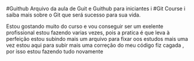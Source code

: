 
#Guithub
Arquivo da aula de Guit e Guithub para iniciantes
i
#Git Course
i
saiba mais sobre o Git que será sucesso para sua vida.

Estou gostando muito do curso e vou conseguir ser um exelente profissional
estou fazendo varias vezes, pois a pratica é que leva à perfeição
estou subindo mais um arquivo para fixar oos estudos
mais uma vez estou aqui para subir mais uma correção do meu código
fiz cagada , por isso estou fazendo tudo novamente